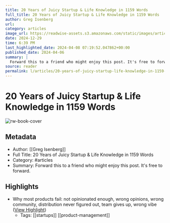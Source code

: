 ```yaml
---
title: 20 Years of Juicy Startup & Life Knowledge in 1159 Words
full_title: 20 Years of Juicy Startup & Life Knowledge in 1159 Words
author: Greg Isenberg
url: 
category: articles
image_url: https://readwise-assets.s3.amazonaws.com/static/images/article2.74d541386bbf.png
date: 2024-12-29
time: 6:39 PM
last_highlighted_date: 2024-04-08 07:19:52.047862+00:00
published_date: 2024-04-06
summary: |
  Forward this to a friend who might enjoy this post. It's free to forward.
source: reader
permalink: l/articles/20-years-of-juicy-startup-life-knowledge-in-1159-words
---
```

# 20 Years of Juicy Startup & Life Knowledge in 1159 Words

![rw-book-cover](https://readwise-assets.s3.amazonaws.com/static/images/article2.74d541386bbf.png)

## Metadata
- Author: [[Greg Isenberg]]
- Full Title: 20 Years of Juicy Startup & Life Knowledge in 1159 Words
- Category: #articles
- Summary: Forward this to a friend who might enjoy this post. It's free to forward.

## Highlights
- Why most products fail: not opinionated enough, wrong opinions, wrong community, distribution never figured out, team gives up, wrong vibe ([View Highlight](https://read.readwise.io/read/01hty97qvx7q0sk0gmd81gj0xp))
    - Tags: [[startups]] [[product-management]] 



